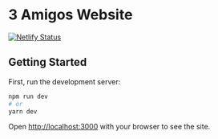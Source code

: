 # 3 Amigos Website

[![Netlify Status](https://api.netlify.com/api/v1/badges/4e799fd0-b0fb-492a-a8c4-fb317ecdaf05/deploy-status)](https://app.netlify.com/sites/zippy-creponne-e6b50d/deploys)

## Getting Started

First, run the development server:

```bash
npm run dev
# or
yarn dev
```

Open [http://localhost:3000](http://localhost:3000) with your browser to see the
site.

